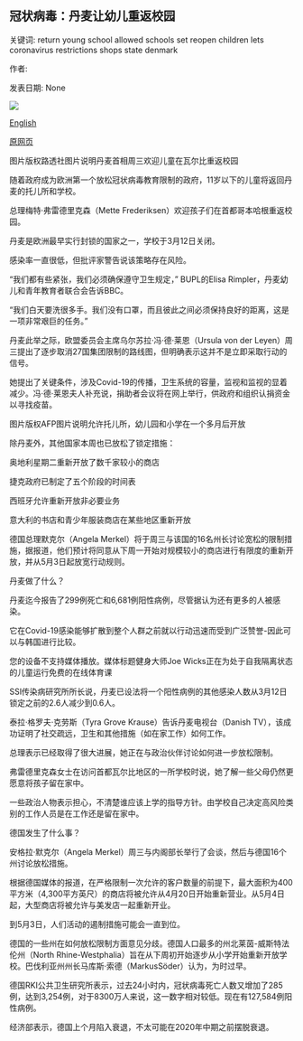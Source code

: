 ## 冠状病毒：丹麦让幼儿重返校园

关键词: return young school allowed schools set reopen children lets coronavirus restrictions shops state denmark

作者: 

发表日期: None

![](https://ichef.bbci.co.uk/news/1024/branded_news/176FE/production/_111789959_metteschool.jpg)

[English](Coronavirus%3A%20Denmark%20lets%20young%20children%20return%20to%20school.md)

[原网页](https://www.bbc.com/news/world-europe-52291326)

图片版权路透社图片说明丹麦首相周三欢迎儿童在瓦尔比重返校园

随着政府成为欧洲第一个放松冠状病毒教育限制的政府，11岁以下的儿童将返回丹麦的托儿所和学校。

总理梅特·弗雷德里克森（Mette Frederiksen）欢迎孩子们在首都哥本哈根重返校园。

丹麦是欧洲最早实行封锁的国家之一，学校于3月12日关闭。

感染率一直很低，但批评家警告说该策略存在风险。

“我们都有些紧张，我们必须确保遵守卫生规定，” BUPL的Elisa Rimpler，丹麦幼儿和青年教育者联合会告诉BBC。

“我们白天要洗很多手。我们没有口罩，而且彼此之间必须保持良好的距离，这是一项非常艰巨的任务。”

丹麦此举之际，欧盟委员会主席乌尔苏拉·冯·德·莱恩（Ursula von der Leyen）周三提出了逐步取消27国集团限制的路线图，但明确表示这并不是立即采取行动的信号。

她提出了关键条件，涉及Covid-19的传播，卫生系统的容量，监视和监视的显着减少。冯·德·莱恩夫人补充说，捐助者会议将在网上举行，供政府和组织认捐资金以寻找疫苗。

图片版权AFP图片说明允许托儿所，幼儿园和小学在一个多月后开放

除丹麦外，其他国家本周也已放松了锁定措施：

奥地利星期二重新开放了数千家较小的商店

捷克政府已制定了五个阶段的时间表

西班牙允许重新开放非必要业务

意大利的书店和青少年服装商店在某些地区重新开放

德国总理默克尔（Angela Merkel）将于周三与该国的16名州长讨论宽松的限制措施，据报道，他们预计将同意从下周一开始对规模较小的商店进行有限度的重新开放，并从5月3日起放宽行动规则。

丹麦做了什么？

丹麦迄今报告了299例死亡和6,681例阳性病例，尽管据认为还有更多的人被感染。

它在Covid-19感染能够扩散到整个人群之前就以行动迅速而受到广泛赞誉-因此可以与韩国进行比较。

您的设备不支持媒体播放。媒体标题健身大师Joe Wicks正在为处于自我隔离状态的儿童运行免费的在线体育课

SSI传染病研究所所长说，丹麦已设法将一个阳性病例的其他感染人数从3月12日锁定之前的2.6人减少到0.6人。

泰拉·格罗夫·克劳斯（Tyra Grove Krause）告诉丹麦电视台（Danish TV），该成功证明了社交疏远，卫生和其他措施（如在家工作）如何工作。

总理表示已经取得了很大进展，她正在与政治伙伴讨论如何进一步放松限制。

弗雷德里克森女士在访问首都瓦尔比地区的一所学校时说，她了解一些父母仍然更愿意将孩子留在家中。

一些政治人物表示担心，不清楚谁应该上学的指导方针。由学校自己决定高风险类别的工作人员是在工作还是留在家中。

德国发生了什么事？

安格拉·默克尔（Angela Merkel）周三与内阁部长举行了会谈，然后与德国16个州讨论放松措施。

根据德国媒体的报道，在严格限制一次允许的客户数量的前提下，最大面积为400平方米（4,300平方英尺）的商店将被允许从4月20日开始重新营业。从5月4日起，大型商店将被允许与美发店一起重新开业。

到5月3日，人们活动的遏制措施可能会一直到位。

德国的一些州在如何放松限制方面意见分歧。德国人口最多的州北莱茵-威斯特法伦州（North Rhine-Westphalia）旨在从下周初开始逐步从小学开始重新开放学校。巴伐利亚州州长马库斯·索德（MarkusSöder）认为，为时过早。

德国RKI公共卫生研究所表示，过去24小时内，冠状病毒死亡人数又增加了285例，达到3,254例，对于8300万人来说，这一数字相对较低。现在有127,584例阳性病例。

经济部表示，德国上个月陷入衰退，不太可能在2020年中期之前摆脱衰退。